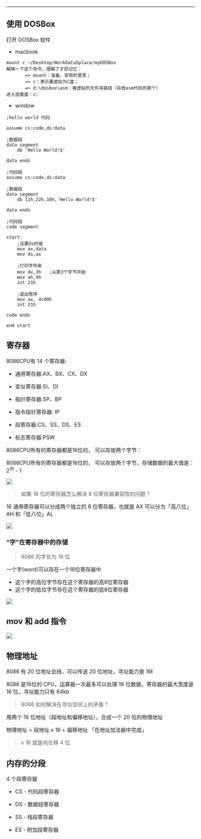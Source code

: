 

------ 


## 使用 DOSBox

打开 DOSBox 软件

- macbook

```
mount c ~/Desktop/WorkDataSplace/myDOSBox
解释一下这个命令，理解了才好记忆：
       => mount：准备、安排的意思；
       => c：表示要虚拟为C盘；
       => d:\dosbox\asm：被虚拟的文件夹路径（存放asm代码的那个）
进入挂载盘：c:
```


- window

```
;hello world 代码

assume cs:code,ds:data

;数据段
data segment
    db 'Hello World!$'
    
data ends

;代码段
assume cs:code,ds:data

;数据段
data segment
    db 11h,22h,10h,'Hello World!$'
    
data ends

;代码段
code segment
    
start:
    ;设置ds的值
    mov ax,data
    mov ds,ax
    
    ;打印字符串
    mov dx,3h   ;从第3个字节开始
    mov ah,9h
    int 21h
    
    ;退出程序
    mov ax, 4c00h
    int 21h

code ends

end start
```

## 寄存器

8086CPU有 14 个寄存器:

- 通用寄存器:AX、BX、CX、DX

- 变址寄存器:SI、DI

- 指针寄存器:SP、BP

- 指令指针寄存器: IP

- 段寄存器:CS、SS、DS、ES

- 标志寄存器:PSW

 
 8086CPU所有的寄存器都是16位的， 可以存放两个字节：

  8086CPU所有的寄存器都是16位的， 可以存放两个字节，存储数据的最大值是：2<sup>16</sup> - 1

![](https://cdn.jsdelivr.net/gh/kendall-cpp/blogPic@main/寻offer总结02/寄存器存储.7781gjswtuw0.png)

> 如果 16 位的寄存器怎么解决 8 位寄存器兼容性的问题？

16 通用寄存器可以分成两个独立的 8 位寄存器，也就是 AX 可以分为「高八位」AH 和「低八位」AL

![](https://cdn.jsdelivr.net/gh/kendall-cpp/blogPic@main/寻offer总结02/寄存器存储01.2alj3la0bgu8.png)


### “字”在寄存器中的存储

> 8086 的字长为 16 位

一个字(word)可以存在一个16位寄存器中

- 这个字的高位字节存在这个寄存器的高8位寄存器
- 这个字的低位字节存在这个寄存器的低8位寄存器

![](https://cdn.jsdelivr.net/gh/kendall-cpp/blogPic@main/寻offer总结02/寄存器存储02.3zsuy04m9ee0.png)

## mov 和 add 指令

![](https://cdn.jsdelivr.net/gh/kendall-cpp/blogPic@main/寻offer总结02/mov和add指令.4bni5bbuyhc0.png)

## 物理地址

8086 有 20 位地址总线，可以传送 20 位地址，寻址能力是 1M

8086 是16位的 CPU，运算器一次最多可以处理 16 位数据，寄存器的最大宽度是 16 位，寻址能力只有 64kb

> 8086 如何解决在寻址空间上的矛盾？

用两个 16 位地址（段地址和偏移地址），合成一个 20 位的物理地址

物理地址 = 段地址 x 16 + 偏移地址  「在地址加法器中完成」

 > x 16 就是向左移 4 位

## 内存的分段

4 个段寄存器

- CS - 代码段寄存器 

- DS - 数据段寄存器 

- SS - 栈段寄存器    

- ES - 附加段寄存器


  






